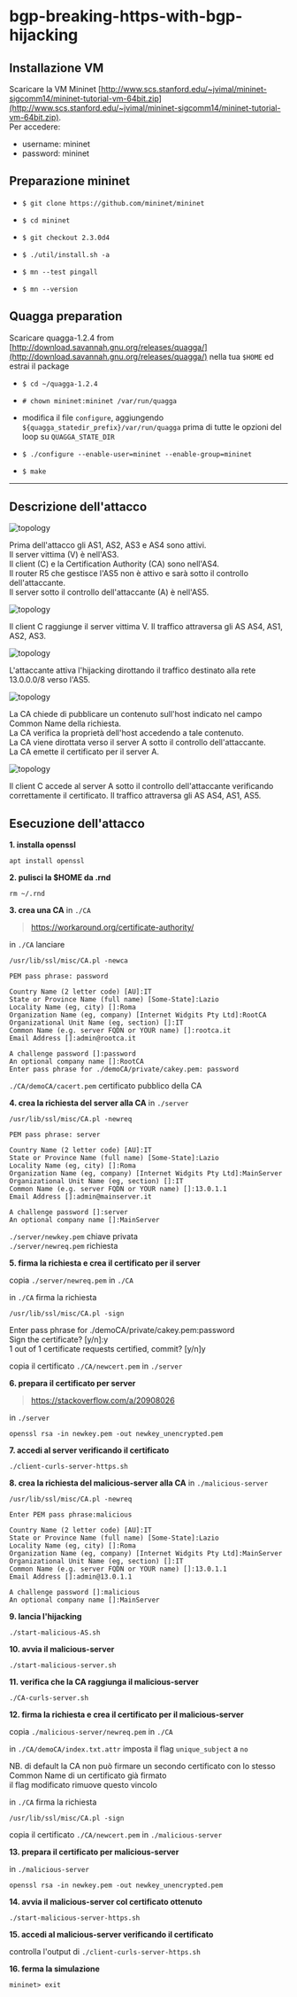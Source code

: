 # bgp-breaking-https-with-bgp-hijacking

## Installazione VM

Scaricare la VM Mininet [http://www.scs.stanford.edu/~jvimal/mininet-sigcomm14/mininet-tutorial-vm-64bit.zip](http://www.scs.stanford.edu/~jvimal/mininet-sigcomm14/mininet-tutorial-vm-64bit.zip).  
Per accedere:

- username: mininet
- password: mininet

## Preparazione mininet

- `$ git clone https://github.com/mininet/mininet`

- `$ cd mininet`

- `$ git checkout 2.3.0d4`

- `$ ./util/install.sh -a`

- `$ mn --test pingall`

- `$ mn --version`

## Quagga preparation

Scaricare quagga-1.2.4 from [http://download.savannah.gnu.org/releases/quagga/](http://download.savannah.gnu.org/releases/quagga/) nella tua `$HOME` ed estrai il package

- `$ cd ~/quagga-1.2.4`

- `# chown mininet:mininet /var/run/quagga`

- modifica il file `configure`, aggiungendo `${quagga_statedir_prefix}/var/run/quagga` prima di tutte le opzioni del loop su `QUAGGA_STATE_DIR` 

- `$ ./configure --enable-user=mininet --enable-group=mininet`

- `$ make`

---

## Descrizione dell'attacco

![topology](./images/bgp-breaking-https-with-bgp-hijacking.png)

Prima dell'attacco gli AS1, AS2, AS3 e AS4 sono attivi.  
Il server vittima (V) è nell'AS3.  
Il client (C) e la Certification Authority (CA) sono nell'AS4.  
Il router R5 che gestisce l'AS5 non è attivo e sarà sotto il controllo dell'attaccante.  
Il server sotto il controllo dell'attaccante (A) è nell'AS5.

![topology](./images/bgp-breaking-https-with-bgp-hijacking-0.png)

Il client C raggiunge il server vittima V. Il traffico attraversa gli AS AS4, AS1, AS2, AS3.

![topology](./images/bgp-breaking-https-with-bgp-hijacking-1.png)

L'attaccante attiva l'hijacking dirottando il traffico destinato alla rete 13.0.0.0/8 verso l'AS5.  

![topology](./images/bgp-breaking-https-with-bgp-hijacking-2.png)

La CA chiede di pubblicare un contenuto sull'host indicato nel campo Common Name della richiesta.  
La CA verifica la proprietà dell'host accedendo a tale contenuto.  
La CA viene dirottata verso il server A sotto il controllo dell'attaccante.  
La CA emette il certificato per il server A.

![topology](./images/bgp-breaking-https-with-bgp-hijacking-3.png)

Il client C accede al server A sotto il controllo dell'attaccante verificando correttamente il certificato. Il traffico attraversa gli AS AS4, AS1, AS5.

## Esecuzione dell'attacco

**1. installa openssl**

`apt install openssl`

**2. pulisci la $HOME da .rnd**

`rm ~/.rnd`

**3. crea una CA** in `./CA`

> https://workaround.org/certificate-authority/

in `./CA` lanciare

`/usr/lib/ssl/misc/CA.pl -newca`

	PEM pass phrase: password

	Country Name (2 letter code) [AU]:IT  
	State or Province Name (full name) [Some-State]:Lazio   
	Locality Name (eg, city) []:Roma  
	Organization Name (eg, company) [Internet Widgits Pty Ltd]:RootCA  
	Organizational Unit Name (eg, section) []:IT  
	Common Name (e.g. server FQDN or YOUR name) []:rootca.it  
	Email Address []:admin@rootca.it

	A challenge password []:password  
	An optional company name []:RootCA  
	Enter pass phrase for ./demoCA/private/cakey.pem: password

`./CA/demoCA/cacert.pem` certificato pubblico della CA

**4. crea la richiesta del server alla CA** in `./server`

`/usr/lib/ssl/misc/CA.pl -newreq`

	PEM pass phrase: server

	Country Name (2 letter code) [AU]:IT  
	State or Province Name (full name) [Some-State]:Lazio  
	Locality Name (eg, city) []:Roma  
	Organization Name (eg, company) [Internet Widgits Pty Ltd]:MainServer  
	Organizational Unit Name (eg, section) []:IT  
	Common Name (e.g. server FQDN or YOUR name) []:13.0.1.1  
	Email Address []:admin@mainserver.it

	A challenge password []:server  
	An optional company name []:MainServer

`./server/newkey.pem` chiave privata  
`./server/newreq.pem` richiesta

**5. firma la richiesta e crea il certificato per il server**

copia `./server/newreq.pem` in `./CA`

in `./CA` firma la richiesta

`/usr/lib/ssl/misc/CA.pl -sign`

Enter pass phrase for ./demoCA/private/cakey.pem:password  
Sign the certificate? [y/n]:y  
1 out of 1 certificate requests certified, commit? [y/n]y

copia il certificato `./CA/newcert.pem` in `./server`

**6. prepara il certificato per server**

> https://stackoverflow.com/a/20908026

in `./server`

`openssl rsa -in newkey.pem -out newkey_unencrypted.pem`

**7. accedi al server verificando il certificato**

`./client-curls-server-https.sh`

**8. crea la richiesta del malicious-server alla CA** in `./malicious-server`

`/usr/lib/ssl/misc/CA.pl -newreq`

	Enter PEM pass phrase:malicious

	Country Name (2 letter code) [AU]:IT  
	State or Province Name (full name) [Some-State]:Lazio  
	Locality Name (eg, city) []:Roma  
	Organization Name (eg, company) [Internet Widgits Pty Ltd]:MainServer  
	Organizational Unit Name (eg, section) []:IT  
	Common Name (e.g. server FQDN or YOUR name) []:13.0.1.1  
	Email Address []:admin@13.0.1.1  

	A challenge password []:malicious  
	An optional company name []:MainServer

**9. lancia l'hijacking**

`./start-malicious-AS.sh`

**10. avvia il malicious-server**

`./start-malicious-server.sh`

**11. verifica che la CA raggiunga il malicious-server**

`./CA-curls-server.sh`

**12. firma la richiesta e crea il certificato per il malicious-server**

copia `./malicious-server/newreq.pem` in `./CA`

in `./CA/demoCA/index.txt.attr` imposta il flag `unique_subject` a `no`

NB. di default la CA non può firmare un secondo certificato con lo stesso Common Name di un certificato già firmato  
il flag modificato rimuove questo vincolo

in `./CA` firma la richiesta

`/usr/lib/ssl/misc/CA.pl -sign`

copia il certificato `./CA/newcert.pem` in `./malicious-server`

**13. prepara il certificato per malicious-server**

in `./malicious-server`

`openssl rsa -in newkey.pem -out newkey_unencrypted.pem`

**14. avvia il malicious-server col certificato ottenuto**

`./start-malicious-server-https.sh`

**15. accedi al malicious-server verificando il certificato**

controlla l'output di `./client-curls-server-https.sh`

**16. ferma la simulazione**

`mininet> exit`
